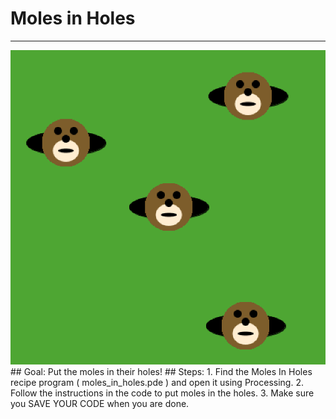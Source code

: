 
# Moles in Holes
  <hr/>
  <img alt="Moles in Holes image" src="./images/molesInHoles.png"/>
## Goal:
   Put the moles in their holes!
## Steps:
1. Find the Moles In Holes recipe program ( moles_in_holes.pde ) and open it using Processing.
2. Follow the instructions in the code to put moles in the holes.
3. Make sure you SAVE YOUR CODE when you are done.
  
 

